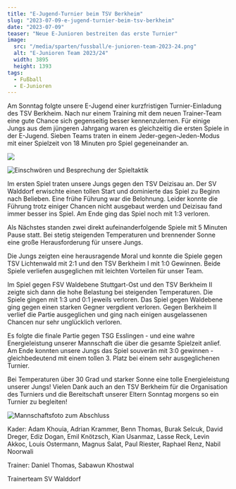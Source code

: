 ```yaml
---
title: "E-Jugend-Turnier beim TSV Berkheim"
slug: "2023-07-09-e-jugend-turnier-beim-tsv-berkheim"
date: "2023-07-09"
teaser: "Neue E-Junioren bestreiten das erste Turnier"
image:
  src: "/media/sparten/fussball/e-junioren-team-2023-24.png"
  alt: "E-Junioren Team 2023/24"
  width: 3895
  height: 1393
tags:
  - Fußball
  - E-Junioren
---
```

Am Sonntag folgte unsere E-Jugend einer kurzfristigen Turnier-Einladung des TSV Berkheim. Nach nur einem Training mit dem neuen Trainer-Team eine gute Chance sich gegenseitig besser kennenzulernen. Für einige Jungs aus dem jüngeren Jahrgang waren es gleichzeitig die ersten Spiele in der E-Jugend. Sieben Teams traten in einem Jeder-gegen-Jeden-Modus mit einer Spielzeit von 18 Minuten pro Spiel gegeneinander an.

![](/media/2023/2023-07-10-svw-e-tsv-berkheim-1.jpg)

![Einschwören und Besprechung der Spieltaktik](/media/2023/2023-07-10-svw-e-tsv-berkheim-2.jpg)

Im ersten Spiel traten unsere Jungs gegen den TSV Deizisau an. Der SV Walddorf erwischte einen tollen Start und dominierte das Spiel zu Beginn nach Belieben. Eine frühe Führung war die Belohnung. Leider konnte die Führung trotz einiger Chancen nicht ausgebaut werden und Deizisau fand immer besser ins Spiel. Am Ende ging das Spiel noch mit 1:3 verloren.

Als Nächstes standen zwei direkt aufeinanderfolgende Spiele mit 5 Minuten Pause statt. Bei stetig steigenden Temperaturen und brennender Sonne eine große Herausforderung für unsere Jungs.

Die Jungs zeigten eine herausragende Moral und konnte die Spiele gegen TSV Lichtenwald mit 2:1 und den TSV Berkheim I mit 1:0 Gewinnen. Beide Spiele verliefen ausgeglichen mit leichten Vorteilen für unser Team.

Im Spiel gegen FSV Waldebene Stuttgart-Ost und den TSV Berkheim II zeigte sich dann die hohe Belastung bei steigenden Temperaturen. Die Spiele gingen mit 1:3 und 0:1 jeweils verloren. Das Spiel gegen Waldebene ging gegen einen starken Gegner vergdient verloren. Gegen Berkheim II verlief die Partie ausgeglichen und ging nach einigen ausgelassenen Chancen nur sehr unglücklich verloren.

Es folgte die finale Partie gegen TSG Esslingen - und eine wahre Energieleistung unserer Mannschaft die über die gesamte Spielzeit anlief. Am Ende konnten unsere Jungs das Spiel souverän mit 3:0 gewinnen - gleichbedeutend mit einem tollen 3. Platz bei einem sehr ausgeglichenen Turnier.

Bei Temperaturen über 30 Grad und starker Sonne eine tolle Energieleistung unserer Jungs! Vielen Dank auch an den TSV Berkheim für die Organisation des Turniers und die Bereitschaft unserer Eltern Sonntag morgens so ein Turnier zu begleiten!

![Mannschaftsfoto zum Abschluss](/media/2023/2023-07-10-svw-e-tsv-berkheim-3.jpg)

Kader: Adam Khouia, Adrian Krammer, Benn Thomas, Burak Selcuk, David Dreger, Ediz Dogan, Emil Knötzsch, Kian Usanmaz, Lasse Reck, Levin Akkoc, Louis Ostermann, Magnus Salat, Paul Riester, Raphael Renz, Nabil Noorwali

Trainer: Daniel Thomas, Sabawun Khostwal

Trainerteam SV Walddorf
